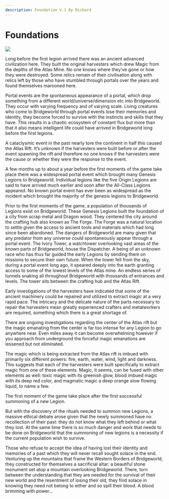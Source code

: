 ```yaml
---
description: Foundation V.1 By Rickard
---
```


# Foundations

![](../../.gitbook/assets/1\_QRGR5DhwlthjNCGWMH\_AXQ.png)

Long before the first legion arrived there was an ancient advanced civilization here. They built the original harvesters which drew Magic from the depths of the Atlas Mine. No one knows where they've gone or how they were destroyed. Some relics remain of their civilisation along with relics left by those who have stumbled through portals over the years and found themselves marooned here.

Portal events are the spontaneous appearance of a portal, which drop something from a different world/universe/dimension etc into Bridgeworld. They occur with varying frequency and of varying scale. Living creatures who come to Bridgeworld through portal events lose their memories and identity, they become forced to survive with the instincts and skills that they have. This results in a chaotic ecosystem of constant flux but more than that it also means intelligent life could have arrived in Bridgeworld long before the first legions.&#x20;

A cataclysmic event in the past nearly tore the continent in half this caused the Atlas Rift. It’s unknown if the harvesters were built before or after the event spawning the rift and therefore no one knows if the harvesters were the cause or whether they were the response to the event.&#x20;

A few months up to about a year before the first moments of the game take place there was a widespread portal event which brought many Genesis Legions to Bridgeworld. Individual legions like the five Origin Legions are said to have arrived much earlier and soon after the All-Class Legions appeared. No known portal event has ever been as widespread as the incident which brought the majority of the genesis legions to Bridgeworld.

Prior to the first moments of the game, a population of thousands of Legions exist on Bridgeworld. These Genesis Legions built the foundation of a city from scrap metal and Dragon wood. They centered the city around the crafting hub also known as The Forge. The Forge was a natural location to settle given the access to ancient tools and materials which had long since been abandoned. The dangers of Bridgeworld are many given that any predator from any universe could spontaneously appear through a portal event. The Ivory Tower, a watchtower overlooking vast areas of the known parts of Bridgeworld, house the Dispatcher. A being of an unknown race who has thus far guided the early Legions by sending them on missions to secure their own future. When the tower fell from the sky, during a portal event long ago, it speared deeply into the earth granting access to some of the lowest levels of the Atlas mine. An endless series of tunnels snaking all throughout Bridgeworld with thousands of entrances and levels. The tower sits between the crafting hub and the Atlas Rift.

Early investigations of the harvesters have indicated that some of the ancient machinery could be repaired and utilized to extract magic at a very rapid pace. The intricacy and the delicate nature of the parts necessary to repair the harvesters mean greatly experienced crafters and metalworkers are required, something which there is a great shortage of.&#x20;

There are ongoing investigations regarding the center of the Atlas rift but the magic emanating from the center is far too intense for any Legion to go anywhere near. Even miles away it can become overwhelming however if you approach from underground the forceful magic emanations are lessened but not eliminated.

The magic which is being extracted from the Atlas rift is imbued with primarily six different powers: fire, earth, water, wind, light and darkness. This suggests that each of the harvesters were built specifically to extract magic from one of these elements. Magic, it seems, can be fused with other elements as well: toxic magic with its greenish glow, blood imbued magic with its deep red color, and magmatic magic a deep orange slow flowing liquid, to name a few.

The first moment of the game take place after the first successful summoning of a new Legion.&#x20;

But with the discovery of the rituals needed to summon new Legions, a massive ethical debate arose given that the newly summoned have no recollection of their past: they do not know what they left behind or what they lost. At the same time there is so much danger and work that needs to be done on Bridgeworld that the summoning of new legions is a necessity if the current population wish to survive.

Those who refuse to accept the idea of having lost their identity and memories of a past which they will never recall sought solace in the end. Venturing up the mountains that frame the Western Borders of Bridgeworld, they constructed for themselves a sacrificial altar: a beautiful stone monument set atop a mountain overlooking Bridgeworld. There, torn between the understanding that they are needed for the survival of their new world and the resentment of losing their old, they find solace in knowing they need not belong to either and so spill their blood. A blood brimming with power...&#x20;

